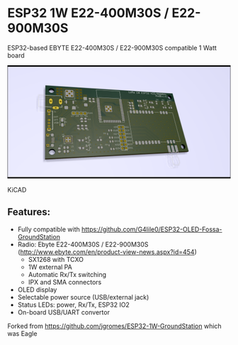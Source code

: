 # ESP32 1W E22-400M30S / E22-900M30S
ESP32-based EBYTE E22-400M30S / E22-900M30S compatible 1 Watt board

![Board design in KiCAD](https://github.com/HarmvandenBrink/ESP32-1W-E22-EBYTE/blob/master/gs.png?raw=true)

KiCAD

## Features:
* Fully compatible with https://github.com/G4lile0/ESP32-OLED-Fossa-GroundStation
* Radio: Ebyte E22-400M30S / E22-900M30S (http://www.ebyte.com/en/product-view-news.aspx?id=454)
  * SX1268 with TCXO
  * 1W external PA
  * Automatic Rx/Tx switching
  * IPX and SMA connectors
* OLED display
* Selectable power source (USB/external jack)
* Status LEDs: power, Rx/Tx, ESP32 IO2
* On-board USB/UART convertor


Forked from https://github.com/jgromes/ESP32-1W-GroundStation which was Eagle
